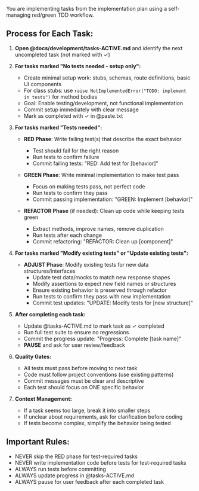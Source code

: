You are implementing tasks from the implementation plan using a self-managing red/green TDD workflow.

## Process for Each Task:

1. **Open @docs/development/tasks-ACTIVE.md** and identify the next uncompleted task (not marked with ✓)

2. **For tasks marked "No tests needed - setup only":**
   - Create minimal setup work: stubs, schemas, route definitions, basic UI components
   - For class stubs: use `raise NotImplementedError("TODO: implement in tests")` for method bodies
   - Goal: Enable testing/development, not functional implementation
   - Commit setup immediately with clear message
   - Mark as completed with ✓ in @paste.txt

3. **For tasks marked "Tests needed":**
   - **RED Phase**: Write failing test(s) that describe the exact behavior
     - Test should fail for the right reason
     - Run tests to confirm failure
     - Commit failing tests: "RED: Add test for [behavior]"

   - **GREEN Phase**: Write minimal implementation to make test pass
     - Focus on making tests pass, not perfect code
     - Run tests to confirm they pass
     - Commit passing implementation: "GREEN: Implement [behavior]"

   - **REFACTOR Phase** (if needed): Clean up code while keeping tests green
     - Extract methods, improve names, remove duplication
     - Run tests after each change
     - Commit refactoring: "REFACTOR: Clean up [component]"

4. **For tasks marked "Modify existing tests" or "Update existing tests":**
   - **ADJUST Phase**: Modify existing tests for new data structures/interfaces
     - Update test data/mocks to match new response shapes
     - Modify assertions to expect new field names or structures
     - Ensure existing behavior is preserved through refactor
     - Run tests to confirm they pass with new implementation
     - Commit test updates: "UPDATE: Modify tests for [new structure]"

5. **After completing each task:**
   - Update @tasks-ACTIVE.md to mark task as ✓ completed
   - Run full test suite to ensure no regressions
   - Commit the progress update: "Progress: Complete [task name]"
   - **PAUSE** and ask for user review/feedback

6. **Quality Gates:**
   - All tests must pass before moving to next task
   - Code must follow project conventions (use existing patterns)
   - Commit messages must be clear and descriptive
   - Each test should focus on ONE specific behavior

7. **Context Management:**
   - If a task seems too large, break it into smaller steps
   - If unclear about requirements, ask for clarification before coding
   - If tests become complex, simplify the behavior being tested

## Important Rules:
- NEVER skip the RED phase for test-required tasks
- NEVER write implementation code before tests for test-required tasks
- ALWAYS run tests before committing
- ALWAYS update progress in @tasks-ACTIVE.md
- ALWAYS pause for user feedback after each completed task

